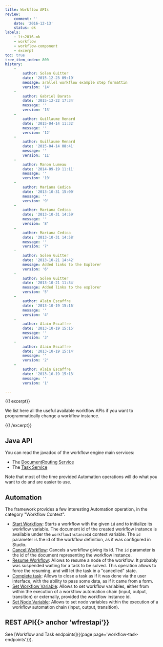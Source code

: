 ```yaml
---
title: Workflow APIs
review:
    comment: ''
    date: '2016-12-13'
    status: ok
labels:
    - lts2016-ok
    - workflow
    - workflow-component
    - excerpt
toc: true
tree_item_index: 800
history:
    -
        author: Solen Guitter
        date: '2015-12-23 09:19'
        message: arallel workflow example step formattin
        version: '14'
    -
        author: Gabriel Barata
        date: '2015-12-22 17:34'
        message: ''
        version: '13'
    -
        author: Guillaume Renard
        date: '2015-04-14 11:32'
        message: ''
        version: '12'
    -
        author: Guillaume Renard
        date: '2015-04-14 08:41'
        message: ''
        version: '11'
    -
        author: Manon Lumeau
        date: '2014-09-19 11:11'
        message: ''
        version: '10'
    -
        author: Mariana Cedica
        date: '2013-10-31 15:00'
        message: ''
        version: '9'
    -
        author: Mariana Cedica
        date: '2013-10-31 14:59'
        message: ''
        version: '8'
    -
        author: Mariana Cedica
        date: '2013-10-31 14:58'
        message: ''
        version: '7'
    -
        author: Solen Guitter
        date: '2013-10-21 14:42'
        message: Added links to the Explorer
        version: '6'
    -
        author: Solen Guitter
        date: '2013-10-21 11:34'
        message: Added links to the explorer
        version: '5'
    -
        author: Alain Escaffre
        date: '2013-10-19 15:16'
        message: ''
        version: '4'
    -
        author: Alain Escaffre
        date: '2013-10-19 15:15'
        message: ''
        version: '3'
    -
        author: Alain Escaffre
        date: '2013-10-19 15:14'
        message: ''
        version: '2'
    -
        author: Alain Escaffre
        date: '2013-10-19 15:13'
        message: ''
        version: '1'

---
```

{{! excerpt}}

We list here all the useful available workflow APIs if you want to programmatically change a workflow instance.

{{! /excerpt}}

## Java API

You can read the javadoc of the workflow engine main services:

*   The [DocumentRouting Service](http://community.nuxeo.com/api/nuxeo/8.10/javadoc/org/nuxeo/ecm/platform/routing/api/DocumentRoutingService.html)
*   The [Task Service](http://community.nuxeo.com/api/nuxeo/8.10/javadoc/org/nuxeo/ecm/platform/task/TaskService.html)

Note that most of the time provided Automation operations will do what you want to do and are easier to use.

## Automation

The framework provides a few interesting Automation operation, in the category "Workflow Context".

*   [Start Workflow](http://explorer.nuxeo.org/nuxeo/site/distribution/Nuxeo%20Platform-8.10/viewOperation/Context.StartWorkflow): Starts a workflow with the given `id` and to initialize its workflow variable. The document id of the created workflow instance is available under the `workflowInstanceId` context variable.
    The `id` parameter is the id of the workflow definition, as it was configured in Studio.
*   [Cancel Workflow](http://explorer.nuxeo.org/nuxeo/site/distribution/Nuxeo%20Platform-5.7.3/viewOperation/Context.CancelWorkflow): Cancels a workflow giving its id. The `id` parameter is the id of the document representing the workflow instance.
*   [Resume Workflow](http://explorer.nuxeo.org/nuxeo/site/distribution/Nuxeo%20Platform-5.7.3/viewOperation/Workflow.ResumeNodeOperation): Allows to resume a node of the workflow. It probably was suspended waiting for a task to be solved. This operation allows to force the resuming, and will let the task in a "cancelled" state.
*   [Complete task](http://explorer.nuxeo.org/nuxeo/site/distribution/Nuxeo%20Platform-5.7.3/viewOperation/Workflow.CompleteTaskOperation): Allows to close a task as if it was done via the user interface, with the ability to pass some data, as if it came from a form.
*   [Set Workflow Variable](http://explorer.nuxeo.org/nuxeo/site/distribution/Nuxeo%20Platform-8.10/viewOperation/Context.SetWorkflowVar): Allows to set workflow variables, either from within the execution of a workflow automation chain (input, output, transition) or externally, provided the workflow instance id.
*   [Set Node Variable](http://explorer.nuxeo.com/nuxeo/site/distribution/Nuxeo%20DM-8.3/viewOperation/Workflow.SetNodeVariable): Allows to set node variables within the execution of a workflow automation chain (input, output, transition).

## REST API{{> anchor 'wfrestapi'}}

See [Workflow and Task endpoints]({{page page='workflow-task-endpoints'}}).
